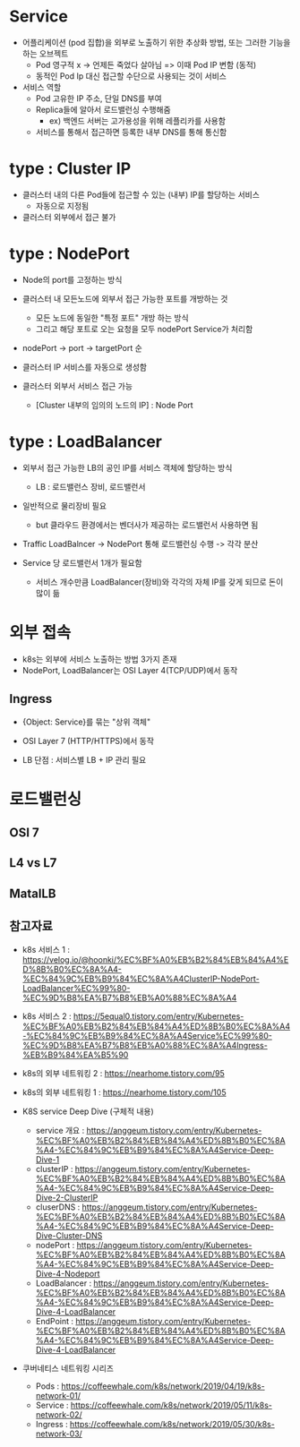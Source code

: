 # Service
- 어플리케이션 (pod 집합)을 외부로 노출하기 위한 추상화 방법, 또는 그러한 기능을 하는 오브젝트
	- Pod 영구적 x -> 언제든 죽었다 살아님 => 이때 Pod IP 변함 (동적)
	- 동적인 Pod Ip 대신 접근할 수단으로 사용되는 것이 서비스
- 서비스 역할 
	- Pod 고유한 IP 주소, 단일 DNS를 부여
	- Replica들에 알아서 로드밸런싱 수행해줌
		- ex) 백엔드 서버는 고가용성을 위해 레플리카를 사용함
	- 서비스를 통해서 접근하면 등록한 내부 DNS를 통해 통신함



# type : Cluster IP
- 클러스터 내의 다른 Pod들에 접근할 수 있는 (내부) IP를 할당하는 서비스
	- 자동으로 지정됨
- 클러스터 외부에서 접근 불가

# type : NodePort
- Node의 port를 고정하는 방식
- 클러스터 내 모든노드에 외부서 접근 가능한 포트를 개방하는 것
	- 모든 노드에 동일한 "특정 포트" 개방 하는 방식
	- 그리고 해당 포트로 오는 요청을 모두 nodePort Service가 처리함

- nodePort -> port -> targetPort 순

- 클러스터 IP 서비스를 자동으로 생성함
- 클러스터 외부서 서비스 접근 가능
	- [Cluster 내부의 임의의 노드의 IP] : Node Port

# type : LoadBalancer
- 외부서 접근 가능한 LB의 공인 IP를 서비스 객체에 할당하는 방식
	- LB : 로드밸런스 장비, 로드밸런서

- 일반적으로 물리장비 필요
	- but 클라우드 환경에서는 벤더사가 제공하는 로드밸런서 사용하면 됨
	
- Traffic LoadBalncer -> NodePort 통해 로드밸런싱 수행 -> 각각 분산

- Service 당 로드밸런서 1개가 필요함
	- 서비스 개수만큼 LoadBalancer(장비)와 각각의 자체 IP를 갖게 되므로 돈이 많이 듦

# 외부 접속
- k8s는 외부에 서비스 노출하는 방법 3가지 존재
- NodePort, LoadBalancer는 OSI Layer 4(TCP/UDP)에서 동작

## Ingress
- {Object: Service}를 묶는 "상위 객체"

- OSI Layer 7 (HTTP/HTTPS)에서 동작

- LB 단점 : 서비스별 LB + IP 관리 필요


# 로드밸런싱

## OSI 7

## L4 vs L7

## MatalLB



## 참고자료
- k8s 서비스 1 : https://velog.io/@hoonki/%EC%BF%A0%EB%B2%84%EB%84%A4%ED%8B%B0%EC%8A%A4-%EC%84%9C%EB%B9%84%EC%8A%A4ClusterIP-NodePort-LoadBalancer%EC%99%80-%EC%9D%B8%EA%B7%B8%EB%A0%88%EC%8A%A4
- k8s 서비스 2 : https://5equal0.tistory.com/entry/Kubernetes-%EC%BF%A0%EB%B2%84%EB%84%A4%ED%8B%B0%EC%8A%A4-%EC%84%9C%EB%B9%84%EC%8A%A4Service%EC%99%80-%EC%9D%B8%EA%B7%B8%EB%A0%88%EC%8A%A4Ingress-%EB%B9%84%EA%B5%90
- k8s의 외부 네트워킹 2 : https://nearhome.tistory.com/95
- k8s의 외부 네트워킹 1 : https://nearhome.tistory.com/105

- K8S service Deep Dive (구체적 내용)
	- service 개요 : https://anggeum.tistory.com/entry/Kubernetes-%EC%BF%A0%EB%B2%84%EB%84%A4%ED%8B%B0%EC%8A%A4-%EC%84%9C%EB%B9%84%EC%8A%A4Service-Deep-Dive-1
	- clusterIP : https://anggeum.tistory.com/entry/Kubernetes-%EC%BF%A0%EB%B2%84%EB%84%A4%ED%8B%B0%EC%8A%A4-%EC%84%9C%EB%B9%84%EC%8A%A4Service-Deep-Dive-2-ClusterIP
	- cluserDNS : https://anggeum.tistory.com/entry/Kubernetes-%EC%BF%A0%EB%B2%84%EB%84%A4%ED%8B%B0%EC%8A%A4-%EC%84%9C%EB%B9%84%EC%8A%A4Service-Deep-Dive-Cluster-DNS
	- nodePort : https://anggeum.tistory.com/entry/Kubernetes-%EC%BF%A0%EB%B2%84%EB%84%A4%ED%8B%B0%EC%8A%A4-%EC%84%9C%EB%B9%84%EC%8A%A4Service-Deep-Dive-4-Nodeport
	- LoadBalancer : https://anggeum.tistory.com/entry/Kubernetes-%EC%BF%A0%EB%B2%84%EB%84%A4%ED%8B%B0%EC%8A%A4-%EC%84%9C%EB%B9%84%EC%8A%A4Service-Deep-Dive-4-LoadBalancer
	- EndPoint : https://anggeum.tistory.com/entry/Kubernetes-%EC%BF%A0%EB%B2%84%EB%84%A4%ED%8B%B0%EC%8A%A4-%EC%84%9C%EB%B9%84%EC%8A%A4Service-Deep-Dive-4-LoadBalancer
	
- 쿠버네티스 네트워킹 시리즈
	- Pods : https://coffeewhale.com/k8s/network/2019/04/19/k8s-network-01/
	- Service : https://coffeewhale.com/k8s/network/2019/05/11/k8s-network-02/
	- Ingress : https://coffeewhale.com/k8s/network/2019/05/30/k8s-network-03/
	
